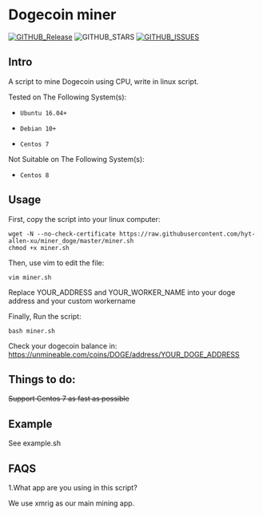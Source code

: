 # Dogecoin miner
[![GITHUB_Release](https://img.shields.io/badge/release-v0.2-blue)](https://raw.githubusercontent.com/hyt-allen-xu/doge_miner/master/miner.sh) ![GITHUB_STARS](https://img.shields.io/github/stars/hyt-allen-xu/miner_doge) [![GITHUB_ISSUES](https://img.shields.io/github/issues/hyt-allen-xu/miner_doge)](****)

## Intro

A script to mine Dogecoin using CPU, write in linux script.

Tested on The Following System(s):

- `Ubuntu 16.04+`

- `Debian 10+`

- `Centos 7`


Not Suitable on The Following System(s):

- `Centos 8`

## Usage

First, copy the script into your linux computer:

```
wget -N --no-check-certificate https://raw.githubusercontent.com/hyt-allen-xu/miner_doge/master/miner.sh 
chmod +x miner.sh
```

Then, use vim to edit the file:

```vim miner.sh```

Replace YOUR_ADDRESS and YOUR_WORKER_NAME into your doge address and your custom workername

Finally, Run the script:

```bash miner.sh```

Check your dogecoin balance in: https://unmineable.com/coins/DOGE/address/YOUR_DOGE_ADDRESS

## Things to do:

~~Support Centos 7 as fast as possible~~

## Example

See example.sh

## FAQS

1.What app are you using in this script?

We use xmrig as our main mining app.
